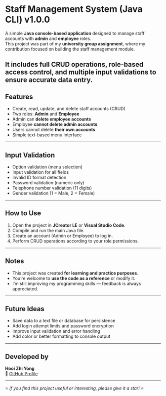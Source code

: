 # Staff Management System (Java CLI) v1.0.0

A simple **Java console-based application** designed to manage staff accounts with **admin** and **employee** roles.  
This project was part of my **university group assignment**, where my contribution focused on building the staff management module.  

It includes full **CRUD operations**, role-based access control, and multiple input validations to ensure accurate data entry.  
---
## Features
- Create, read, update, and delete staff accounts (CRUD)  
- Two roles: **Admin** and **Employee**  
- Admin can **delete employee accounts**  
- Employee **cannot delete admin accounts**  
- Users cannot delete **their own accounts**  
- Simple text-based menu interface  
---
## Input Validation
- Option validation (menu selection)  
- Input validation for all fields  
- Invalid ID format detection  
- Password validation (numeric only)  
- Telephone number validation (11 digits)  
- Gender validation (1 = Male, 2 = Female)
---
## How to Use
1. Open the project in **JCreator LE** or **Visual Studio Code**.  
2. Compile and run the main Java file.  
3. Create an account (Admin or Employee) to log in.  
4. Perform CRUD operations according to your role permissions.  
---
## Notes
- This project was created **for learning and practice purposes**.  
- You’re welcome to **use the code as a reference** or modify it.  
- I’m still improving my programming skills — feedback is always appreciated.
---
## Future Ideas
- Save data to a text file or database for persistence  
- Add login attempt limits and password encryption  
- Improve input validation and error handling  
- Add color or better formatting to console output  
---
## Developed by
**Hooi Zhi Yong**  
🔗 [GitHub Profile](https://github.com/HooiZhiYong)

---

⭐ *If you find this project useful or interesting, please give it a star!* ⭐
